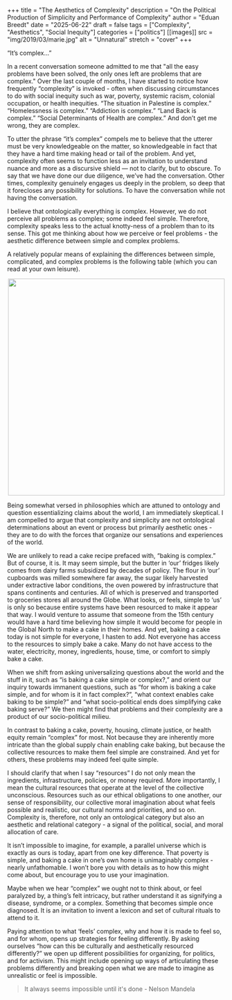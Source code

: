 +++
title = "The Aesthetics of Complexity"
description = "On the Political Production of Simplicity and Performance of Complexity"
author = "Eduan Breedt"
date = "2025-06-22"
draft = false
tags = ["Complexity", "Aesthetics", "Social Inequity"]
categories = ["politics"]
[[images]]
  src = "img/2019/03/marie.jpg"
  alt = "Unnatural"
  stretch = "cover"
+++

“It’s complex...”

In a recent conversation someone admitted to me that "all the easy problems have been solved, the only ones left are problems that are complex."
Over the last couple of months, I have started to notice how frequently “complexity” is invoked - often when discussing circumstances 
to do with social inequity such as war, poverty, systemic racism, colonial occupation, or health inequities. “The situation in Palestine 
is complex.” “Homelessness is complex.” “Addiction is complex.” “Land Back is complex.” “Social Determinants of Health are complex.” 
And don’t get me wrong, they are complex.

To utter the phrase “it’s complex” compels me to believe that the utterer must be very knowledgeable on the matter, so knowledgeable in 
fact that they have a hard time making head or tail of the problem. And yet, complexity often seems to function less as an invitation to 
understand nuance and more as a discursive shield — not to clarify, but to obscure. To say that we have done our due diligence, we’ve had 
the conversation. Other times, complexity genuinely engages us deeply in the problem, so deep that it forecloses any possibility for 
solutions. To have the conversation while not having the conversation.

I believe that ontologically everything is complex. However, we do not perceive all problems as complex; some indeed feel simple. Therefore, 
complexity speaks less to the actual knotty-ness of a problem than to its sense. This got me thinking about how we perceive or feel 
problems - the aesthetic difference between simple and complex problems.

A relatively popular means of explaining the differences between simple, complicated, and complex problems is the following table
(which you can read at your own leisure).

<div style="text-align:center;">
<img  width="500px" src="/img/2019/03/simple_complicated_complex.jpg"  />
</div>

Being somewhat versed in philosophies which are attuned to ontology and question essentializing claims about the world, I am immediately 
skeptical. I am compelled to argue that complexity and simplicity are not ontological determinations about an event or process but primarily 
aesthetic ones - they are to do with the forces that organize our sensations and experiences of the world.

We are unlikely to read a cake recipe prefaced with, “baking is complex.” But of course, it is. It may seem simple, but the butter in ‘our’ 
fridges likely comes from dairy farms subsidized by decades of policy. The flour in ‘our’ cupboards was milled somewhere far away, the sugar 
likely  harvested under extractive labor conditions, the oven powered by infrastructure that spans continents and centuries. All of which is 
preserved and transported to groceries stores all around the Globe. What looks, or feels, simple to ‘us’ is only so because entire systems have 
been resourced to make it appear that way. I would venture to assume that someone from the 15th century would have a hard time believing how 
simple it would become for people in the Global North to make a cake in their homes. And yet, baking a cake today is not simple for everyone, 
I hasten to add. Not everyone has access to the resources to simply bake a cake. Many do not have access to the water, electricity, money, 
ingredients, house, time, or comfort to simply bake a cake.

When we shift from asking universalizing questions about the world and the stuff in it, such as “is baking a cake simple or complex?,” and 
orient our inquiry towards immanent questions, such as “for whom is baking a cake simple, and for whom is it in fact complex?”, “what context 
enables cake baking to be simple?” and “what socio-political ends does simplifying cake baking serve?” We then might find that problems and 
their complexity are a product of our socio-political milieu.

In contrast to baking a cake, poverty, housing, climate justice, or health equity remain “complex” for most. Not because they are inherently 
more intricate than the global supply chain enabling cake baking, but because the collective resources to make them feel simple are constrained.
And yet for others, these problems may indeed feel quite simple.

I should clarify that when I say “resources” I do not only mean the ingredients, infrastructure, policies, or money required. More importantly,
I mean the cultural resources that operate at the level of the collective unconscious. Resources such as our ethical obligations to one another, 
our sense of responsibility, our collective moral imagination about what feels possible and realistic, our cultural norms and priorities, and 
so on. Complexity is, therefore, not only an ontological category but also an aesthetic and relational category - a signal of the political, 
social, and moral allocation of care. 

It isn’t impossible to imagine, for example, a parallel universe which is exactly as ours is today, apart from one key difference. That poverty 
is simple, and baking a cake in one’s own home is unimaginably complex - nearly unfathomable. I won’t bore you with details as to how this might 
come about, but encourage you to use your imagination.

Maybe when we hear “complex” we ought not to think about, or feel paralyzed by, a thing’s felt intricacy, but rather understand it as signifying 
a disease, syndrome, or a complex. Something that becomes simple once diagnosed. It is an invitation to invent a lexicon and set of cultural 
rituals to attend to it.

Paying attention to what ‘feels’ complex, why and how it is made to feel so, and for whom, opens up strategies for feeling differently. By 
asking ourselves “how can this be culturally and aesthetically resourced differently?” we open up different possibilities for organizing, for 
politics, and for activism. This might include opening up ways of articulating these problems differently and breaking open what we are made to
imagine as unrealistic or feel is impossible.

>It always seems impossible until it's done - Nelson Mandela

